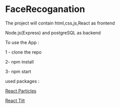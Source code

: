 # FaceRecoganation

The project will contain html,css,js,React as frontend

Node.js(Express) and postgreSQL as backend

To use the App :

1 - clone the repo

2- npm install

3- npm start

used packages : 

[React Particles](https://www.npmjs.com/package/react-particles-js)

[React Tilt]( https://www.npmjs.com/package/react-tilt)

